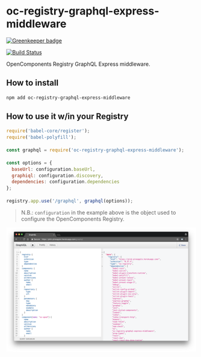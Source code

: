 # oc-registry-graphql-express-middleware

[![Greenkeeper badge](https://badges.greenkeeper.io/opencomponents/oc-registry-graphql-express-middleware.svg)](https://greenkeeper.io/)

[![Build Status](https://travis-ci.org/opencomponents/oc-registry-graphql-express-middleware.svg?branch=master)](https://travis-ci.org/opencomponents/oc-registry-graphql-express-middleware)

OpenComponents Registry GraphQL Express middleware.

## How to install

```bash
npm add oc-registry-graphql-express-middleware
```

## How to use it w/in your Registry

```javascript
require('babel-core/register');
require('babel-polyfill');

const graphql = require('oc-registry-graphql-express-middleware');

const options = {
  baseUrl: configuration.baseUrl,
  graphiql: configuration.discovery,
  dependencies: configuration.dependencies
};

registry.app.use('/graphql', graphql(options));
```

> N.B.: `configuration` in the example above is the object used to configure the OpenComponents Registry.

![query-registry](query-registry-v1.1.3.png "query-registry")
